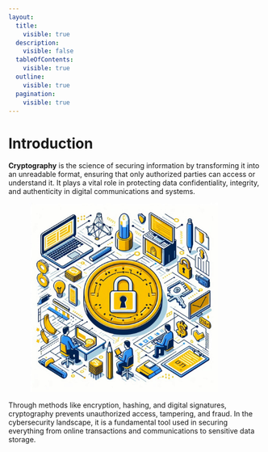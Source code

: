 ```yaml
---
layout:
  title:
    visible: true
  description:
    visible: false
  tableOfContents:
    visible: true
  outline:
    visible: true
  pagination:
    visible: true
---
```


# Introduction

**Cryptography** is the science of securing information by transforming it into an unreadable format, ensuring that only authorized parties can access or understand it. It plays a vital role in protecting data confidentiality, integrity, and authenticity in digital communications and systems.&#x20;

<figure><img src="../.gitbook/assets/image (267).png" alt="" width="375"><figcaption></figcaption></figure>

Through methods like encryption, hashing, and digital signatures, cryptography prevents unauthorized access, tampering, and fraud. In the cybersecurity landscape, it is a fundamental tool used in securing everything from online transactions and communications to sensitive data storage.
